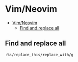# Vim/Neovim
<!--ts-->
* [Vim/Neovim](vim.md#vimneovim)
   * [Find and replace all](vim.md#find-and-replace-all)

<!-- Added by: runner, at: Fri Jul 16 10:25:36 UTC 2021 -->

<!--te-->

## Find and replace all
```vim
:%s/replace_this/replace_with/g
```
